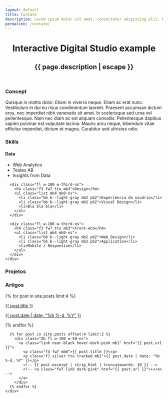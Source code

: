 ```yaml
---
layout: default
title: Contato
description: Lorem ipsum dolor sit amet, consectetur adipiscing elit. Ut vulputate, arcu non tempus tempus, est magna egestas nisi, in fermentum mauris nisl posuere neque. Aenean eu laoreet lorem. Phasellus et elit a ante congue mollis vel ac lacus.
permalink: /contato/
---
```


<header class="dt w-100 bb bt b--light-gray">
  <div class="w-100 mw8 center pa4 pv5-l">
    <h1 class="f1 f-headline-ns fw7 lh-title mt0 mb3">Interactive Digital Studio example</h1>
    <h2 class="f6 f4-ns fw1 georgia i">{{ page.description | escape }}</h2>
  </div>
</header>

<article>
  <div class="cf w-100 mw8 center ph4 pv4 pv5-l">
    <div class="fl w-100 w-20-ns">
      <h3 class="f7 silver ttu tracked mb2">Concept</h3>
    </div>
    <div class="fl w-100 w-80-ns">
      <p>Quisque in mattis dolor. Etiam in viverra neque. Etiam ac erat nunc. Vestibulum in dui eu risus condimentum laoreet. Praesent accumsan dictum eros, nec imperdiet nibh venenatis sit amet. In scelerisque sed urna vel pellentesque. Nam nec diam ac est aliquam convallis. Pellentesque dapibus sapien pulvinar est vulputate lacinia. Mauris arcu neque, bibendum vitae efficitur imperdiet, dictum et magna. Curabitur sed ultricies odio.</p>
    </div>
  </div>

  <div class="cf w-100 mw8 center ph4 pv4 pv5-l">
    <div class="fl w-100 w-20-ns">
      <h3 class="f7 silver ttu tracked mb2">Skills</h3>
    </div>
    <div class="fl w-100 w-80-ns">
      <div class="fl w-100 w-third-ns">
        <h4 class="f3 fw7 ttu mb3">Data</h4>
        <ul class="list mb4 mb0-ns">
          <li class="bb b--light-gray mb2 pb2">Web Analytics</li>
          <li class="bb b--light-gray mb2 pb2">Testes AB</li>
          <li>Insights from Data</li>
        </ul>
      </div>

      <div class="fl w-100 w-third-ns">
        <h4 class="f3 fw7 ttu mb3">Design</h4>
        <ul class="list mb4 mb0-ns">
          <li class="bb b--light-gray mb2 pb2">Experiência do usuário</li>
          <li class="bb b--light-gray mb2 pb2">Visual Design</li>
          <li>Bla bla bla</li>
        </ul>
      </div>

      <div class="fl w-100 w-third-ns">
        <h4 class="f3 fw7 ttu mb3">Front-end</h4>
        <ul class="list mb4 mb0-ns">
          <li class="bb b--light-gray mb2 pb2">Web Design</li>
          <li class="bb b--light-gray mb2 pb2">Application</li>
          <li>Mobile / Responsive</li>
        </ul>
      </div>
    </div>
  </div>

  <div class="cf w-100 mw8 center ph4 pv4 pv5-l">
    <div class="fl w-100 w-20-ns">
      <h3 class="f7 silver ttu tracked mb2">Projetos</h3>
    </div>
    <div class="fl w-100 w-80-ns">
      <div class="fl w-50 w-25-ns">
        <a href="#" class="db aspect-ratio aspect-ratio--1x1 dim">
          <span role="img" aria-label="Beyoncé" style="background-image:url(http://mrmrs.github.io/photos/beyonce.jpg);" class="bg-center cover aspect-ratio--object"></span>
        </a>
      </div>
      <div class="fl w-50 w-25-ns">
        <a href="#" class="db aspect-ratio aspect-ratio--1x1 dim">
          <span role="img" aria-label="Kaytranada" style="background-image:url(http://mrmrs.github.io/photos/kaytranada.jpg);" class="bg-center cover aspect-ratio--object"></span>
        </a>
      </div>
      <div class="fl w-50 w-25-ns">
        <a href="#" class="db aspect-ratio aspect-ratio--1x1 dim">
          <span role="img" aria-label="Woman - Justice" style="background-image:url(http://mrmrs.github.io/photos/justice.jpg);" class="bg-center cover aspect-ratio--object"></span>
        </a>
      </div>
      <div class="fl w-50 w-25-ns">
        <a href="#" class="db aspect-ratio aspect-ratio--1x1 dim">
          <span role="img" aria-label="Skin - Flume" style="background-image:url(http://mrmrs.github.io/photos/flume.jpg);" class="bg-center cover aspect-ratio--object"></span>
        </a>
      </div>
      <div class="fl w-50 w-25-ns">
        <a href="#" class="db aspect-ratio aspect-ratio--1x1 dim">
          <span role="img" aria-label="Beyoncé" style="background-image:url(http://mrmrs.github.io/photos/beyonce.jpg);" class="bg-center cover aspect-ratio--object"></span>
        </a>
      </div>
      <div class="fl w-50 w-25-ns">
        <a href="#" class="db aspect-ratio aspect-ratio--1x1 dim">
          <span role="img" aria-label="Kaytranada" style="background-image:url(http://mrmrs.github.io/photos/kaytranada.jpg);" class="bg-center cover aspect-ratio--object"></span>
        </a>
      </div>
      <div class="fl w-50 w-25-ns">
        <a href="#" class="db aspect-ratio aspect-ratio--1x1 dim">
          <span role="img" aria-label="Woman - Justice" style="background-image:url(http://mrmrs.github.io/photos/justice.jpg);" class="bg-center cover aspect-ratio--object"></span>
        </a>
      </div>
      <div class="fl w-50 w-25-ns">
        <a href="#" class="db aspect-ratio aspect-ratio--1x1 dim">
          <span role="img" aria-label="Skin - Flume" style="background-image:url(http://mrmrs.github.io/photos/flume.jpg);" class="bg-center cover aspect-ratio--object"></span>
        </a>
      </div>
    </div>
  </div>

  <div class="cf w-100 mw8 center ph4 pv4 pv5-l">
    <div class="fl w-100 w-20-ns">
      <h3 class="f7 silver ttu tracked mb2">Artigos</h3>
    </div>
    <div class="fl w-100 w-80-ns">
      {% for post in site.posts limit:4 %}
        <div class="db fl w-100 w-50-ns bb b--light-gray pb3 mb3">
          <a class="link near-black hover-dark-pink mb1" href="{{ post.url }}">
            <p class="f4 fw7 mb0">{{ post.title }}</p>
            <p class="f7 silver ttu tracked mb2">{{ post.date | date: "%b %-d, %Y" }}</p>
            <!-- {{ post.excerpt | strip_html | truncatewords: 10 }} -->
            <!-- <a class="fw7 link dark-pink" href="{{ post.url }}">+</a> -->
          </a>
        </div>
      {% endfor %}

      {% for post in site.posts offset:4 limit:2 %}
        <div class="db fl w-100 w-50-ns">
          <a class="link near-black hover-dark-pink mb1" href="{{ post.url }}">
            <p class="f4 fw7 mb0">{{ post.title }}</p>
            <p class="f7 silver ttu tracked mb2">{{ post.date | date: "%b %-d, %Y" }}</p>
            <!-- {{ post.excerpt | strip_html | truncatewords: 10 }} -->
            <!-- <a class="fw7 link dark-pink" href="{{ post.url }}">+</a> -->
          </a>
        </div>
      {% endfor %}
    </div>
  </div>
</article>
